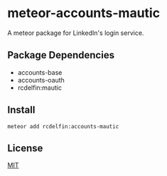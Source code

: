meteor-accounts-mautic
============================

A meteor package for LinkedIn's login service.

Package Dependencies
----------------------

* accounts-base
* accounts-oauth
* rcdelfin:mautic

Install
-----------
```
meteor add rcdelfin:accounts-mautic
```

License
-----------
[MIT](https://github.com/PauliBuccini/meteor-accounts-mautic/blob/master/LICENSE)
